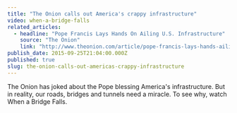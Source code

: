 ```yaml
---
title: "The Onion calls out America's crappy infrastructure"
video: when-a-bridge-falls
related_articles:
  - headline: "Pope Francis Lays Hands On Ailing U.S. Infrastructure"
    source: "The Onion"
    link: "http://www.theonion.com/article/pope-francis-lays-hands-ailing-us-infrastructure-51388?utm_source=Twitter&utm_medium=SocialMarketing&utm_campaign=Pic:1:Default"
publish_date: 2015-09-25T21:04:00.000Z
published: true
slug: the-onion-calls-out-americas-crappy-infrastructure
---
```

The Onion has joked about the Pope blessing America's infrastructure. But in reality, our roads, bridges and tunnels need a miracle. To see why, watch When a Bridge Falls.

